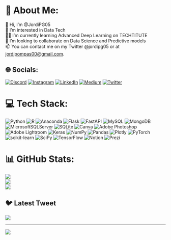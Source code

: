 # 💫 About Me:
👋 Hi, I’m @JordiPG05<br>👀 I’m interested in Data Tech<br>🧑‍🎓 I’m currently learning Advanced Deep Learning on TECHTITUTE<br>🚀 I’m looking to collaborate on Data Science and Predictive models<br>📫 You can contact me on my Twitter @jordipg05 or at jordipompas00@gmail.com.


## 🌐 Socials:
[![Discord](https://img.shields.io/badge/Discord-%237289DA.svg?logo=discord&logoColor=white)](https://discord.gg/JORDIPG#1017) [![Instagram](https://img.shields.io/badge/Instagram-%23E4405F.svg?logo=Instagram&logoColor=white)](https://instagram.com/jordipg05) [![LinkedIn](https://img.shields.io/badge/LinkedIn-%230077B5.svg?logo=linkedin&logoColor=white)](https://linkedin.com/in/jordipompas) [![Medium](https://img.shields.io/badge/Medium-12100E?logo=medium&logoColor=white)](https://medium.com/@jordipompas00) [![Twitter](https://img.shields.io/badge/Twitter-%231DA1F2.svg?logo=Twitter&logoColor=white)](https://twitter.com/jordipg05) 

# 💻 Tech Stack:
![Python](https://img.shields.io/badge/python-3670A0?style=flat&logo=python&logoColor=ffdd54) ![R](https://img.shields.io/badge/r-%23276DC3.svg?style=flat&logo=r&logoColor=white) ![Anaconda](https://img.shields.io/badge/Anaconda-%2344A833.svg?style=flat&logo=anaconda&logoColor=white) ![Flask](https://img.shields.io/badge/flask-%23000.svg?style=flat&logo=flask&logoColor=white) ![FastAPI](https://img.shields.io/badge/FastAPI-005571?style=flat&logo=fastapi) ![MySQL](https://img.shields.io/badge/mysql-%2300f.svg?style=flat&logo=mysql&logoColor=white) ![MongoDB](https://img.shields.io/badge/MongoDB-%234ea94b.svg?style=flat&logo=mongodb&logoColor=white) ![MicrosoftSQLServer](https://img.shields.io/badge/Microsoft%20SQL%20Sever-CC2927?style=flat&logo=microsoft%20sql%20server&logoColor=white) ![SQLite](https://img.shields.io/badge/sqlite-%2307405e.svg?style=flat&logo=sqlite&logoColor=white) ![Canva](https://img.shields.io/badge/Canva-%2300C4CC.svg?style=flat&logo=Canva&logoColor=white) ![Adobe Photoshop](https://img.shields.io/badge/adobephotoshop-%2331A8FF.svg?style=flat&logo=adobephotoshop&logoColor=white) ![Adobe Lightroom](https://img.shields.io/badge/Adobe%20Lightroom-31A8FF.svg?style=flat&logo=Adobe%20Lightroom&logoColor=white) ![Keras](https://img.shields.io/badge/Keras-%23D00000.svg?style=flat&logo=Keras&logoColor=white) ![NumPy](https://img.shields.io/badge/numpy-%23013243.svg?style=flat&logo=numpy&logoColor=white) ![Pandas](https://img.shields.io/badge/pandas-%23150458.svg?style=flat&logo=pandas&logoColor=white) ![Plotly](https://img.shields.io/badge/Plotly-%233F4F75.svg?style=flat&logo=plotly&logoColor=white) ![PyTorch](https://img.shields.io/badge/PyTorch-%23EE4C2C.svg?style=flat&logo=PyTorch&logoColor=white) ![scikit-learn](https://img.shields.io/badge/scikit--learn-%23F7931E.svg?style=flat&logo=scikit-learn&logoColor=white) ![SciPy](https://img.shields.io/badge/SciPy-%230C55A5.svg?style=flat&logo=scipy&logoColor=%white) ![TensorFlow](https://img.shields.io/badge/TensorFlow-%23FF6F00.svg?style=flat&logo=TensorFlow&logoColor=white) ![Notion](https://img.shields.io/badge/Notion-%23000000.svg?style=flat&logo=notion&logoColor=white) ![Prezi](https://img.shields.io/badge/Prezi-%23000000.svg?style=flat&logo=Prezi&logoColor=white)
# 📊 GitHub Stats:
![](https://github-readme-stats.vercel.app/api?username=jordipg05&theme=radical&hide_border=false&include_all_commits=true&count_private=true)<br/>
![](https://github-readme-streak-stats.herokuapp.com/?user=jordipg05&theme=radical&hide_border=false)<br/>
![](https://github-readme-stats.vercel.app/api/top-langs/?username=jordipg05&theme=radical&hide_border=false&include_all_commits=true&count_private=true&layout=compact)

## 🐦 Latest Tweet
[![](https://gtce.itsvg.in/api?username=jordipg05)](https://github.com/VishwaGauravIn/github-twitter-card-embed)

---
[![](https://visitcount.itsvg.in/api?id=jordipg05&icon=0&color=0)](https://visitcount.itsvg.in)

<!-- Proudly created with GPRM ( https://gprm.itsvg.in ) -->
